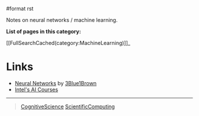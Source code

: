 \#format rst

Notes on neural networks / machine learning.

**List of pages in this category:**

[[FullSearchCached(category:MachineLearning)]]\_

Links
=====

-   [Neural Networks](https://www.youtube.com/playlist?list=PLZHQObOWTQDNU6R1_67000Dx_ZCJB-3pi) by [3Blue1Brown](https://www.youtube.com/channel/UCYO_jab_esuFRV4b17AJtAw)
-   [Intel's AI Courses](https://software.intel.com/en-us/ai/courses)

* * * * *

> [CognitiveScience](../CognitiveScience) [ScientificComputing](../ScientificComputing)
